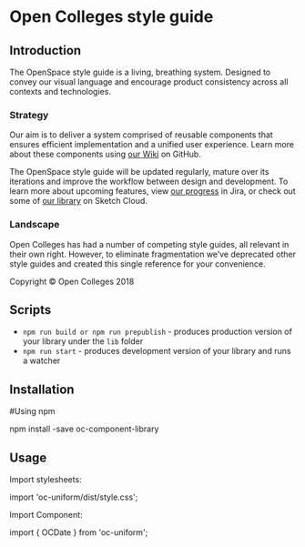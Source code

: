 # Open Colleges style guide

## Introduction

The OpenSpace style guide is a living, breathing system. Designed to convey our visual language and encourage product consistency across all contexts and technologies.

### Strategy

Our aim is to deliver a system comprised of reusable components that ensures efficient implementation and a unified user experience. Learn more about these components using [our Wiki](https://github.com/opencolleges/oc-ui-library-master/wiki 'our Wiki') on GitHub.

The OpenSpace style guide will be updated regularly, mature over its iterations and improve the workflow between design and development. To learn more about upcoming features, view [our progress](https://opencolleges.jira.com/browse/MM-1146 'our releases') in Jira, or check out some of [our library](https://sketch.cloud/s/qK522 'our library') on Sketch Cloud.

### Landscape

Open Colleges has had a number of competing style guides, all relevant in their own right. However, to eliminate fragmentation we’ve deprecated other style guides and created this single reference for your convenience.

Copyright © Open Colleges 2018

## Scripts

- `npm run build or npm run prepublish` - produces production version of your library under the `lib` folder
- `npm run start` - produces development version of your library and runs a watcher

## Installation

#Using npm

npm install -save oc-component-library

## Usage

Import stylesheets:

import 'oc-uniform/dist/style.css';

Import Component:

import { OCDate } from 'oc-uniform';
